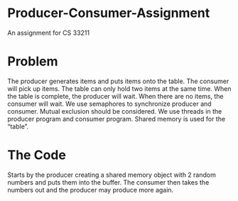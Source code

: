 # Producer-Consumer-Assignment
 An assignment for CS 33211

# Problem
The producer generates items and puts items onto the table. The consumer will pick up items. The table can only hold two items at the same time. When the table is complete, the producer will wait. When there are no items, the consumer will wait. We use semaphores to synchronize producer and consumer.  Mutual exclusion should be considered. We use threads in the producer program and consumer program. Shared memory is used for the “table”.

# The Code
Starts by the producer creating a shared memory object with 2 random numbers and puts them into the buffer. The consumer then takes the numbers out and the producer may produce more again.

